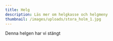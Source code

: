```yaml
---
title: Helg
description: Läs mer om helgkasse och helgmeny
thumbnail: /images/uploads/stora_holm_1.jpg
---
```

Denna helgen har vi stängt